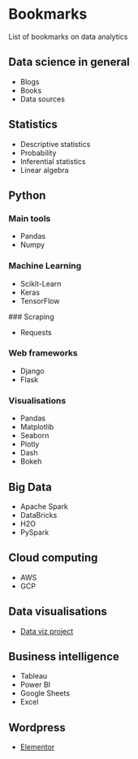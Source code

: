# Bookmarks
List of bookmarks on data analytics

## Data science in general
* Blogs
* Books
* Data sources

## Statistics
* Descriptive statistics
* Probability
* Inferential statistics
* Linear algebra

## Python
### Main tools
* Pandas
* Numpy

### Machine Learning
* Scikit-Learn
* Keras
* TensorFlow

### Scraping
* Requests

### Web frameworks
* Django
* Flask

### Visualisations
* Pandas
* Matplotlib
* Seaborn
* Plotly
* Dash
* Bokeh

## Big Data
* Apache Spark
* DataBricks
* H2O
* PySpark

## Cloud computing
* AWS
* GCP

## Data visualisations
* [Data viz project](http://datavizproject.com/)

## Business intelligence
* Tableau
* Power BI
* Google Sheets
* Excel

## Wordpress
* [Elementor](https://elementor.com/)
